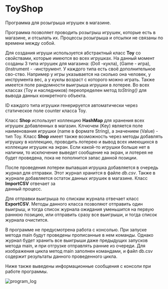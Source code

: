 # ToyShop

Программа для розыгрыша игрушек в магазине.

Программа позволяет проводить розыгрыш игрушек, которые есть в магазине, и отсылать их. Процессы розыгрыша 
и отсылки не связаны по времени между собой.

Для создания игруши используется абстрактный класс **Toy** cо свойствами, которые имеются во всех игрушках. 
На данный момент созданы 3 типа игрушек для магазина: (Doll -кукла), (Game - игра), (Instrument - -инструмент.
У каждого типа есть своё дополнительное сво-ство. Например у игры указывается на сколько она человек, у 
инструмента вес, а у куклы возраст с которого можно играть. Также имеется поле рандомности выигрыша 
игрушки в лотерее.
Во всех классах (Toy и наследников) переопределен метод *toString()* для вывода данных конкретного объекта. 

ID каждого типа игрушки генерируется автоматически через статическое поле counter класса Toy.

Класс **Shop** использует коллекцию **HashMap** для хранения всех игрушек добавленных в магазин. Клчючем (Key)
является поле наименования игрушки (name в формате String), а значением (Value) - тип Toy.
Класс **Shop** имеет также возможность через методы добавлять игрушку в коллекцию, проводить лотерею и вывод
всех имеющихся в коллекции игрушек на экран. Если какой-то игрушки больше нет в наличии, то исключение выведет 
сообщение на экран, и лотерея не будет проведена, пока не пополнится запас данной позиции.

После проведения лотереи выпавшая игрушка добавляется в очередь журнал для отправки. Этот журнал хранится в 
файле *db.csv*. Также в журнале добавляется остаток данных игрушек в магазине. Класс **ImportCSV** отвечает за  
данный процесс. 

Для отправки выигрыша по спискам журнала отвечает класс **ExportCSV**. Методы данного класса позволяют отправить
один выигрыш, и тогда список журнала ожидания уменьшится на первую раннюю позицию, или отправить сразу все 
выигрыши, и тогда список журнала очистится.

В программе не предусмотрена работа с консолью. При запуске метода main будут проведены прописанные в нем 
команды. Однако журнал будет хранить все выигрыши даже предыдущих запусков метода main, и при отгрузке 
отправлять ранние из очереди. Для изображения цикла метод main заполнен командами, и файл db.csv 
содержит результаты данного проведенного цикла. 

Ниже также выведены информационные сообщения с консоли при работе программы.


![program_log](https://user-images.githubusercontent.com/36072345/225043611-c887bb6d-d8ed-4bc6-a7bf-ad1466c9d75f.JPG)
